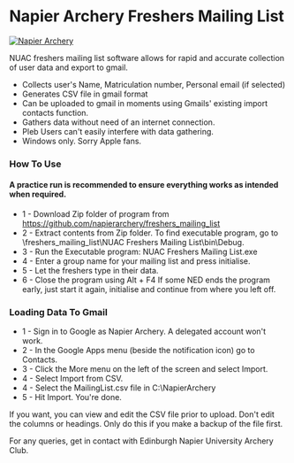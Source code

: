# Napier Archery Freshers Mailing List
[![Napier Archery](https://napierarchery.github.io/napierarchery.github.io/img/logo/Rnuac-logoSM.png)](https://napierarchery.github.io/)  

NUAC freshers mailing list software allows for rapid and accurate collection of user data and export to gmail.

  - Collects user's Name, Matriculation number, Personal email (if selected)
  - Generates CSV file in gmail format
  - Can be uploaded to gmail in moments using Gmails' existing import contacts function.
  - Gathers data without need of an internet connection.
  - Pleb Users can't easily interfere with data gathering.
  - Windows only. Sorry Apple fans.


  
### How To Use
#### A practice run is recommended to ensure everything works as intended when required.
- 1 - Download Zip folder of program from https://github.com/napierarchery/freshers_mailing_list
- 2 - Extract contents from Zip folder. To find executable program, go to \freshers_mailing_list\NUAC Freshers Mailing List\bin\Debug.
- 3 - Run the Executable program: NUAC Freshers Mailing List.exe
- 4 - Enter a group name for your mailing list and press initialise.
- 5 - Let the freshers type in their data.
- 6 - Close the program using Alt + F4
If some NED ends the program early, just start it again, initialise and continue from where you left off.
   
### Loading Data To Gmail
- 1 - Sign in to Google as Napier Archery. A delegated account won't work.
- 2 - In the Google Apps menu (beside the notification icon) go to Contacts.
- 3 - Click the More menu on the left of the screen and select Import.
- 4 - Select Import from CSV.
- 4 - Select the MailingList.csv file in C:\NapierArchery
- 5 - Hit Import. You're done.

If you want, you can view and edit the CSV file prior to upload. Don't edit the columns or headings. Only do this if you make a backup of the file first.


For any queries, get in contact with Edinburgh Napier University Archery Club.

